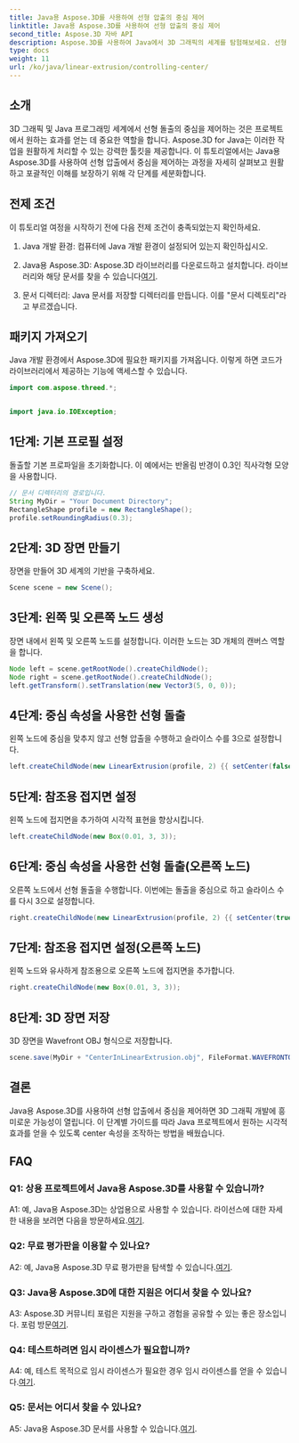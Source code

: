 ```yaml
---
title: Java용 Aspose.3D를 사용하여 선형 압출의 중심 제어
linktitle: Java용 Aspose.3D를 사용하여 선형 압출의 중심 제어
second_title: Aspose.3D 자바 API
description: Aspose.3D를 사용하여 Java에서 3D 그래픽의 세계를 탐험해보세요. 선형 압출에서 중심을 쉽게 제어할 수 있습니다.
type: docs
weight: 11
url: /ko/java/linear-extrusion/controlling-center/
---
```

## 소개

3D 그래픽 및 Java 프로그래밍 세계에서 선형 돌출의 중심을 제어하는 것은 프로젝트에서 원하는 효과를 얻는 데 중요한 역할을 합니다. Aspose.3D for Java는 이러한 작업을 원활하게 처리할 수 있는 강력한 툴킷을 제공합니다. 이 튜토리얼에서는 Java용 Aspose.3D를 사용하여 선형 압출에서 중심을 제어하는 과정을 자세히 살펴보고 원활하고 포괄적인 이해를 보장하기 위해 각 단계를 세분화합니다.

## 전제 조건

이 튜토리얼 여정을 시작하기 전에 다음 전제 조건이 충족되었는지 확인하세요.

1. Java 개발 환경: 컴퓨터에 Java 개발 환경이 설정되어 있는지 확인하십시오.

2.  Java용 Aspose.3D: Aspose.3D 라이브러리를 다운로드하고 설치합니다. 라이브러리와 해당 문서를 찾을 수 있습니다[여기](https://reference.aspose.com/3d/java/).

3. 문서 디렉터리: Java 문서를 저장할 디렉터리를 만듭니다. 이를 "문서 디렉토리"라고 부르겠습니다.

## 패키지 가져오기

Java 개발 환경에서 Aspose.3D에 필요한 패키지를 가져옵니다. 이렇게 하면 코드가 라이브러리에서 제공하는 기능에 액세스할 수 있습니다.

```java
import com.aspose.threed.*;


import java.io.IOException;
```

## 1단계: 기본 프로필 설정

돌출할 기본 프로파일을 초기화합니다. 이 예에서는 반올림 반경이 0.3인 직사각형 모양을 사용합니다.

```java
// 문서 디렉터리의 경로입니다.
String MyDir = "Your Document Directory";
RectangleShape profile = new RectangleShape();
profile.setRoundingRadius(0.3);
```

## 2단계: 3D 장면 만들기

장면을 만들어 3D 세계의 기반을 구축하세요.

```java
Scene scene = new Scene();
```

## 3단계: 왼쪽 및 오른쪽 노드 생성

장면 내에서 왼쪽 및 오른쪽 노드를 설정합니다. 이러한 노드는 3D 개체의 캔버스 역할을 합니다.

```java
Node left = scene.getRootNode().createChildNode();
Node right = scene.getRootNode().createChildNode();
left.getTransform().setTranslation(new Vector3(5, 0, 0));
```

## 4단계: 중심 속성을 사용한 선형 돌출

왼쪽 노드에 중심을 맞추지 않고 선형 압출을 수행하고 슬라이스 수를 3으로 설정합니다.

```java
left.createChildNode(new LinearExtrusion(profile, 2) {{ setCenter(false); setSlices(3); }});
```

## 5단계: 참조용 접지면 설정

왼쪽 노드에 접지면을 추가하여 시각적 표현을 향상시킵니다.

```java
left.createChildNode(new Box(0.01, 3, 3));
```

## 6단계: 중심 속성을 사용한 선형 돌출(오른쪽 노드)

오른쪽 노드에서 선형 돌출을 수행합니다. 이번에는 돌출을 중심으로 하고 슬라이스 수를 다시 3으로 설정합니다.

```java
right.createChildNode(new LinearExtrusion(profile, 2) {{ setCenter(true); setSlices(3); }});
```

## 7단계: 참조용 접지면 설정(오른쪽 노드)

왼쪽 노드와 유사하게 참조용으로 오른쪽 노드에 접지면을 추가합니다.

```java
right.createChildNode(new Box(0.01, 3, 3));
```

## 8단계: 3D 장면 저장

3D 장면을 Wavefront OBJ 형식으로 저장합니다.

```java
scene.save(MyDir + "CenterInLinearExtrusion.obj", FileFormat.WAVEFRONTOBJ);
```

## 결론

Java용 Aspose.3D를 사용하여 선형 압출에서 중심을 제어하면 3D 그래픽 개발에 흥미로운 가능성이 열립니다. 이 단계별 가이드를 따라 Java 프로젝트에서 원하는 시각적 효과를 얻을 수 있도록 center 속성을 조작하는 방법을 배웠습니다.

## FAQ

### Q1: 상용 프로젝트에서 Java용 Aspose.3D를 사용할 수 있습니까?

 A1: 예, Java용 Aspose.3D는 상업용으로 사용할 수 있습니다. 라이선스에 대한 자세한 내용을 보려면 다음을 방문하세요.[여기](https://purchase.aspose.com/buy).

### Q2: 무료 평가판을 이용할 수 있나요?

 A2: 예, Java용 Aspose.3D 무료 평가판을 탐색할 수 있습니다.[여기](https://releases.aspose.com/).

### Q3: Java용 Aspose.3D에 대한 지원은 어디서 찾을 수 있나요?

 A3: Aspose.3D 커뮤니티 포럼은 지원을 구하고 경험을 공유할 수 있는 좋은 장소입니다. 포럼 방문[여기](https://forum.aspose.com/c/3d/18).

### Q4: 테스트하려면 임시 라이센스가 필요합니까?

A4: 예, 테스트 목적으로 임시 라이센스가 필요한 경우 임시 라이센스를 얻을 수 있습니다.[여기](https://purchase.aspose.com/temporary-license/).

### Q5: 문서는 어디서 찾을 수 있나요?

 A5: Java용 Aspose.3D 문서를 사용할 수 있습니다.[여기](https://reference.aspose.com/3d/java/).